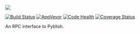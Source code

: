![](https://cloud.githubusercontent.com/assets/2152766/6998101/5c13946c-dbcd-11e4-968b-b357b7c60a06.png)

[![Build Status](https://travis-ci.org/pyblish/pyblish-rpc.svg?branch=master)](https://travis-ci.org/pyblish/pyblish-rpc) [![AppVeyor](https://ci.appveyor.com/api/projects/status/github/pyblish/pyblish-rpc?branch=master&svg=true)](https://github.com/pyblish/pyblish-rpc) [![Code Health](https://landscape.io/github/pyblish/pyblish-rpc/master/landscape.svg?style=flat)](https://landscape.io/github/pyblish/pyblish-rpc/master) [![Coverage Status](https://coveralls.io/repos/pyblish/pyblish-rpc/badge.svg)](https://coveralls.io/r/pyblish/pyblish-rpc)

An RPC interface to Pyblish.
